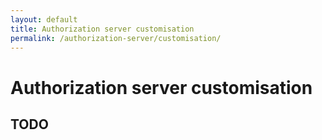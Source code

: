 ```yaml
---
layout: default
title: Authorization server customisation
permalink: /authorization-server/customisation/
---
```


# Authorization server customisation

## TODO